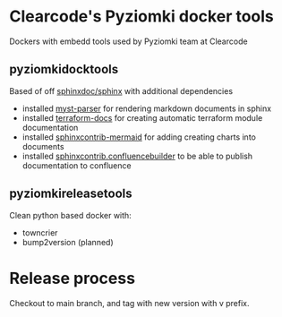 # Clearcode's Pyziomki docker tools

Dockers with embedd tools used by Pyziomki team at Clearcode

## pyziomkidocktools

Based of off [sphinxdoc/sphinx](https://hub.docker.com/r/sphinxdoc/sphinx) with additional dependencies 

* installed [myst-parser](https://myst-parser.readthedocs.io/en/latest/) for rendering markdown documents in sphinx
* installed [terraform-docs](https://github.com/terraform-docs/terraform-docs) for creating automatic terraform module documentation
* installed [sphinxcontrib-mermaid](https://github.com/mgaitan/sphinxcontrib-mermaid) for adding creating charts into documents
* installed [sphinxcontrib.confluencebuilder](https://pypi.org/project/sphinxcontrib-confluencebuilder/) to be able to publish documentation to confluence

## pyziomkireleasetools

Clean python based docker with:

* towncrier
* bump2version (planned)

# Release process

Checkout to main branch, and tag with new version with v prefix.